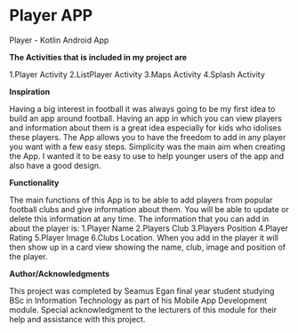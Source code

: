# Player APP
Player - Kotlin Android App


**The Activities that is included in my project are**

1.Player Activity
2.ListPlayer Activity
3.Maps Activity
4.Splash Activity

**Inspiration**

Having a big interest in football it was always going to be my first idea to build an app around football. Having an app in which you can view players and information about them is a great idea especially for kids who idolises these players. The App allows you to have the freedom to add in any player you want with a few easy steps. Simplicity was the main aim when creating the App. I wanted it to be easy to use to help younger users of the app and also have a good design.

**Functionality**

The main functions of this App is to be able to add players from popular football clubs and give information about them. You will be able to update or delete this information at any time. The information that you can add in about the player is:
1.Player Name
2.Players Club
3.Players Position
4.Player Rating
5.Player Image
6.Clubs Location.
When you add in the player it will then show up in a card view showing the name, club, image and position of the player.

**Author/Acknowledgments**

This project was completed by Seamus Egan final year student studying BSc in Information Technology as part of his Mobile App Development module. Special acknowledgment to the lecturers of this module for their help and assistance with this project.

